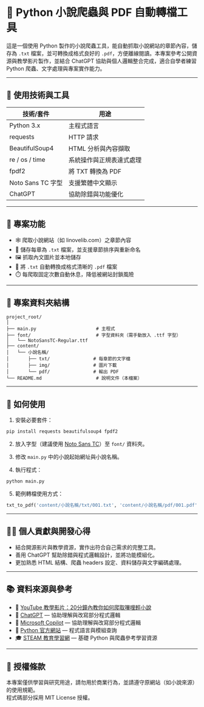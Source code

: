 # 📘 Python 小說爬蟲與 PDF 自動轉檔工具

這是一個使用 Python 製作的小說爬蟲工具，能自動抓取小說網站的章節內容，儲存為 `.txt` 檔案，並可轉換成格式良好的 `.pdf`，方便離線閱讀。本專案參考公開資源與教學影片製作，並結合 ChatGPT 協助與個人邏輯整合完成，適合自學者練習 Python 爬蟲、文字處理與專案實作能力。

---

## 🔧 使用技術與工具

| 技術/套件              | 用途                   |
|------------------------|------------------------|
| Python 3.x             | 主程式語言              |
| requests               | HTTP 請求              |
| BeautifulSoup4         | HTML 分析與內容擷取     |
| re / os / time         | 系統操作與正規表達式處理 |
| fpdf2                   | 將 TXT 轉換為 PDF       |
| Noto Sans TC 字型      | 支援繁體中文顯示         |
| ChatGPT                | 協助除錯與功能優化       |

---

## 📌 專案功能

- 🕸️ 爬取小說網站（如 linovelib.com）之章節內容
- 📄 儲存每章為 `.txt` 檔案，並支援章節排序與重新命名
- 🖼️ 抓取內文圖片並本地儲存
- 🧾 將 `.txt` 自動轉換成格式清晰的 `.pdf` 檔案
- ⏱️ 每爬取固定次數自動休息，降低被網站封鎖風險

---

## 📂 專案資料夾結構

```plaintext
project_root/
│
├── main.py                      # 主程式
├── font/                        # 字型資料夾（需手動放入 .ttf 字型）
│   └── NotoSansTC-Regular.ttf
├── content/
│   └── 小說名稱/
│       ├── txt/                # 每章節的文字檔
│       ├── img/                # 圖片下載
│       └── pdf/                # 輸出 PDF
└── README.md                    # 說明文件（本檔案）
```

---

## 🚀 如何使用

1. 安裝必要套件：

```bash
pip install requests beautifulsoup4 fpdf2
```

2. 放入字型（建議使用 [Noto Sans TC](https://fonts.google.com/specimen/Noto+Sans+TC)）至 `font/` 資料夾。

3. 修改 `main.py` 中的小說起始網址與小說名稱。

4. 執行程式：

```bash
python main.py
```

5. 範例轉檔使用方式：

```python
txt_to_pdf('content/小說名稱/txt/001.txt', 'content/小說名稱/pdf/001.pdf')
```

---

## 🙋‍♂️ 個人貢獻與開發心得

- 結合開源影片與教學資源，實作出符合自己需求的完整工具。
- 善用 ChatGPT 幫助除錯與程式邏輯設計，並將功能模組化。
- 更加熟悉 HTML 結構、爬蟲 headers 設定、資料儲存與文字編碼處理。

---

## 📚 資料來源與參考

- 🎥 [YouTube 教學影片：20分鐘內教你如何爬取嗶哩輕小說](https://www.youtube.com/watch?v=IJXvcU63nvA&t=564s)
- 🤖 [ChatGPT](https://chat.openai.com/) — 協助理解與改寫部分程式邏輯
- 🤖 [Microsoft Copilot](https://copilot.microsoft.com) — 協助理解與改寫部分程式邏輯
- 🐍 [Python 官方網站](https://www.python.org/) — 程式語言與模組查詢
- 🎓 [STEAM 教育學習網](https://steam.oxxostudio.tw) — 基礎 Python 與爬蟲參考學習資源

---

## 📄 授權條款

本專案僅供學習與研究用途，請勿用於商業行為，並請遵守原網站（如小說來源）的使用規範。  
程式碼部分採用 MIT License 授權。
